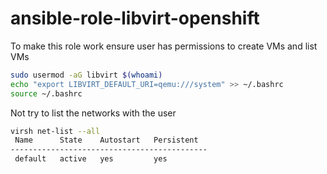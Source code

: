 # ansible-role-libvirt-openshift

To make this role work ensure user has permissions to create VMs and list VMs
```bash
sudo usermod -aG libvirt $(whoami)
echo "export LIBVIRT_DEFAULT_URI=qemu:///system" >> ~/.bashrc
source ~/.bashrc
```
Not try to list the networks with the user
```bash
virsh net-list --all
 Name      State    Autostart   Persistent
--------------------------------------------
 default   active   yes         yes
```
